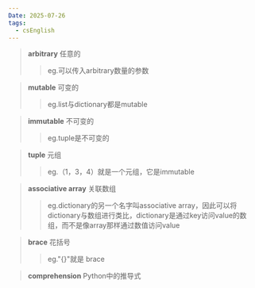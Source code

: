 ```yaml
---
Date: 2025-07-26
tags:
  - csEnglish
---
```

>**arbitrary**
>任意的
>>eg.可以传入arbitrary数量的参数

>**mutable**
>可变的
>>eg.list与dictionary都是mutable

>**immutable**
>不可变的
>>eg.tuple是不可变的

>**tuple**
>元组
>>eg.（1，3，4）就是一个元组，它是immutable

>**associative array**
>关联数组
>>eg.dictionary的另一个名字叫associative array，因此可以将dictionary与数组进行类比，dictionary是通过key访问value的数组，而不是像array那样通过数值访问value

>**brace**
>花括号
>>eg."{}"就是 brace

>**comprehension**
>Python中的推导式

